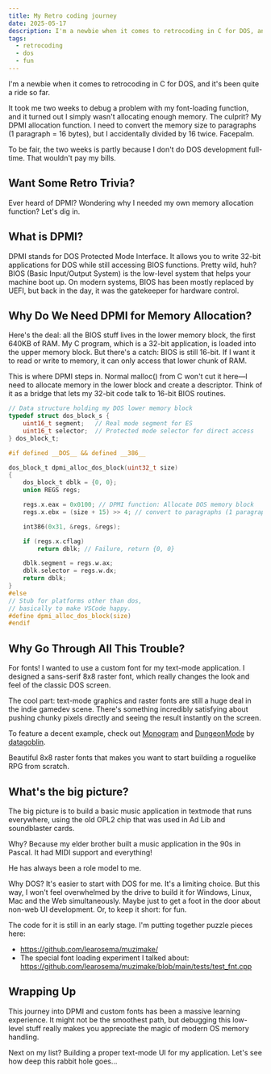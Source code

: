 ```yaml
---
title: My Retro coding journey
date: 2025-05-17
description: I'm a newbie when it comes to retrocoding in C for DOS, and it's been quite a ride so far.
tags:
  - retrocoding
  - dos
  - fun
---
```

I'm a newbie when it comes to retrocoding in C for DOS, and it's been quite a ride so far.

It took me two weeks to debug a problem with my font-loading function, and it turned out I simply wasn't allocating enough memory. The culprit? My DPMI allocation function. I need to convert the memory size to paragraphs (1 paragraph = 16 bytes), but I accidentally divided by 16 twice. Facepalm.

To be fair, the two weeks is partly because I don't do DOS development full-time. That wouldn't pay my bills.

## Want Some Retro Trivia?

Ever heard of DPMI? Wondering why I needed my own memory allocation function? Let's dig in.

## What is DPMI?

DPMI stands for DOS Protected Mode Interface. It allows you to write 32-bit applications for DOS while still accessing BIOS functions. Pretty wild, huh? BIOS (Basic Input/Output System) is the low-level system that helps your machine boot up. On modern systems, BIOS has been mostly replaced by UEFI, but back in the day, it was the gatekeeper for hardware control.

## Why Do We Need DPMI for Memory Allocation?

Here's the deal: all the BIOS stuff lives in the lower memory block, the first 640KB of RAM. My C program, which is a 32-bit application, is loaded into the upper memory block. But there's a catch: BIOS is still 16-bit. If I want it to read or write to memory, it can only access that lower chunk of RAM.

This is where DPMI steps in. Normal malloc() from C won't cut it here—I need to allocate memory in the lower block and create a descriptor. Think of it as a bridge that lets my 32-bit code talk to 16-bit BIOS routines.

```c
// Data structure holding my DOS lower memory block
typedef struct dos_block_s {
    uint16_t segment;   // Real mode segment for ES
    uint16_t selector;  // Protected mode selector for direct access
} dos_block_t;

#if defined __DOS__ && defined __386__

dos_block_t dpmi_alloc_dos_block(uint32_t size)
{
    dos_block_t dblk = {0, 0};
    union REGS regs;

    regs.x.eax = 0x0100; // DPMI function: Allocate DOS memory block
    regs.x.ebx = (size + 15) >> 4; // convert to paragraphs (1 paragraph = 16 bytes)

    int386(0x31, &regs, &regs);

    if (regs.x.cflag)
        return dblk; // Failure, return {0, 0}

    dblk.segment = regs.w.ax;
    dblk.selector = regs.w.dx;
    return dblk;
}
#else
// Stub for platforms other than dos, 
// basically to make VSCode happy.
#define dpmi_alloc_dos_block(size)
#endif

```

## Why Go Through All This Trouble?

For fonts! I wanted to use a custom font for my text-mode application. I designed a sans-serif 8x8 raster font, which really changes the look and feel of the classic DOS screen.

The cool part: text-mode graphics and raster fonts are still a huge deal in the indie gamedev scene. There's something incredibly satisfying about pushing chunky pixels directly and seeing the result instantly on the screen.

To feature a decent example, check out [Monogram](https://datagoblin.itch.io/monogram) and [DungeonMode](https://datagoblin.itch.io/dungeonmode) by [datagoblin](https://datagoblin.itch.io).

Beautiful 8x8 raster fonts that makes you want to start building a roguelike RPG from scratch.

## What's the big picture?

The big picture is to build a basic music application in textmode that runs everywhere, using the old OPL2 chip that was used in Ad Lib and soundblaster cards.

Why? Because my elder brother built a music application in the 90s
in Pascal. It had MIDI support and everything!

He has always been a role model to me.

Why DOS? It's easier to start with DOS for me. It's a limiting choice. But this way, I won't feel overwhelmed by the drive to build it for Windows, Linux, Mac and the Web simultaneously. Maybe just to get a foot in the door about non-web UI development. Or, to keep it short: for fun.

The code for it is still in an early stage. I'm putting together puzzle pieces here:

- <https://github.com/learosema/muzimake/>
- The special font loading experiment I talked about: <https://github.com/learosema/muzimake/blob/main/tests/test_fnt.cpp>

## Wrapping Up

This journey into DPMI and custom fonts has been a massive learning experience. It might not be the smoothest path, but debugging this low-level stuff really makes you appreciate the magic of modern OS memory handling.

Next on my list? Building a proper text-mode UI for my application. Let's see how deep this rabbit hole goes...
